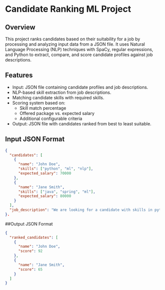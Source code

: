 # Candidate Ranking ML Project

## Overview

This project ranks candidates based on their suitability for a job by processing and analyzing input data from a JSON file. It uses Natural Language Processing (NLP) techniques with SpaCy, regular expressions, and Python to extract, compare, and score candidate profiles against job descriptions.

## Features

- Input: JSON file containing candidate profiles and job descriptions.
- NLP-based skill extraction from job descriptions.
- Matching candidate skills with required skills.
- Scoring system based on:
  - Skill match percentage
  - Offered package vs. expected salary
  - Additional configurable criteria
- Output: JSON file with candidates ranked from best to least suitable.

## Input JSON Format

```json
{
  "candidates": [
    {
      "name": "John Doe",
      "skills": ["python", "ml", "nlp"],
      "expected_salary": 70000
    },
    {
      "name": "Jane Smith",
      "skills": ["java", "spring", "ml"],
      "expected_salary": 80000
    }
  ],
  "job_description": "We are looking for a candidate with skills in python, ml, and nlp. Offered package is 75000."
}.
```

##Output JSON Format

```json
{
  "ranked_candidates": [
    {
      "name": "John Doe",
      "score": 92
    },
    {
      "name": "Jane Smith",
      "score": 65
    }
  ]
}
